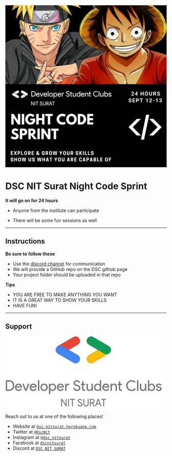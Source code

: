 <img src="images/night-code-sprint.png" title="dscnitsurat" alt="Night Code Sprint">


# DSC NIT Surat Night Code Sprint

**It will go on for 24 hours**

- Anyone from the institute can participate

- There will be some fun sessions as well

---

## Instructions

**Be sure to follow these**

- Use the <a href="https://discord.com/invite/t67Tcrj" target="_blank">discord channel</a> for communication
- We will provide a GitHub repo on the DSC github page
- Your project folder should be uploaded in that repo


**Tips**

- YOU ARE FREE TO MAKE ANYTHING YOU WANT
- IT IS A GREAT WAY TO SHOW YOUR SKILLS
- HAVE FUN!

---

## Support

<img src="images/dsc.jpg" title="dscnitsurat" alt="DSC NIT Surat">

Reach out to us at one of the following places!

- Website at <a href="https://dsc-nitsurat.herokuapp.com/" target="_blank">`dsc-nitsurat.herokuapp.com`</a>
- Twitter at <a href="https://twitter.com/dscnit?lang=en" target="_blank">`@DscNit`</a>
- Instagram at <a href="https://www.instagram.com/dsc_nitsurat/?hl=en" target="_blank">`@dsc_nitsurat`</a>
- Facebook at <a href="https://www.facebook.com/dscnitsurat/" target="_blank">`dscnitsurat`</a>
- Discord at <a href="https://discord.com/invite/t67Tcrj" target="_blank">`DSC NIT SURAT`</a>
